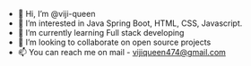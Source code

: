 - 👋 Hi, I’m @viji-queen
- 👀 I’m interested in Java Spring Boot, HTML, CSS, Javascript.
- 🌱 I’m currently learning Full stack developing
- 💞️ I’m looking to collaborate on open source projects
- 📫 You can reach me on mail - vijiqueen474@gmail.com


